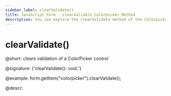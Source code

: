 ```yaml
---
sidebar_label: clearValidate()
title: JavaScript Form - clearValidate Colorpicker Method 
description: You can explore the clearValidate method of the Colorpicker control of Form in the documentation of the DHTMLX JavaScript UI library. Browse developer guides and API reference, try out code examples and live demos, and download a free 30-day evaluation version of DHTMLX Suite 7.
---
```


# clearValidate()

@short: clears validation of a ColorPicker control

@signature: {'clearValidate(): void;'}

@example:
form.getItem("colorpicker").clearValidate();

@descr:
